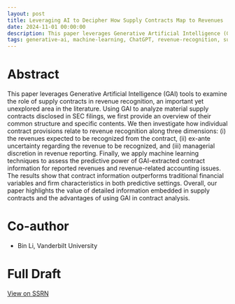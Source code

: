 ```yaml
---
layout: post
title: Leveraging AI to Decipher How Supply Contracts Map to Revenues
date: 2024-11-01 00:00:00
description: This paper leverages Generative Artificial Intelligence (GAI) tools to examine the role of supply contracts in revenue recognition, an important yet unexplored area in the literature. 
tags: generative-ai, machine-learning, ChatGPT, revenue-recognition, supply-contracts
---
```



# Abstract

This paper leverages Generative Artificial Intelligence (GAI) tools to examine the role of supply contracts in revenue recognition, an important yet unexplored area in the literature. Using GAI to analyze material supply contracts disclosed in SEC filings, we first provide an overview of their common structure and specific contents. We then investigate how individual contract provisions relate to revenue recognition along three dimensions: (i) the revenues expected to be recognized from the contract, (ii) ex-ante uncertainty regarding the revenue to be recognized, and (iii) managerial discretion in revenue reporting. Finally, we apply machine learning techniques to assess the predictive power of GAI-extracted contract information for reported revenues and revenue-related accounting issues. The results show that contract information outperforms traditional financial variables and firm characteristics in both predictive settings. Overall, our paper highlights the value of detailed information embedded in supply contracts and the advantages of using GAI in contract analysis. 

# Co-author
- Bin Li, Vanderbilt University

# Full Draft
<a href="https://papers.ssrn.com/abstract=5148568">View on SSRN</a>
